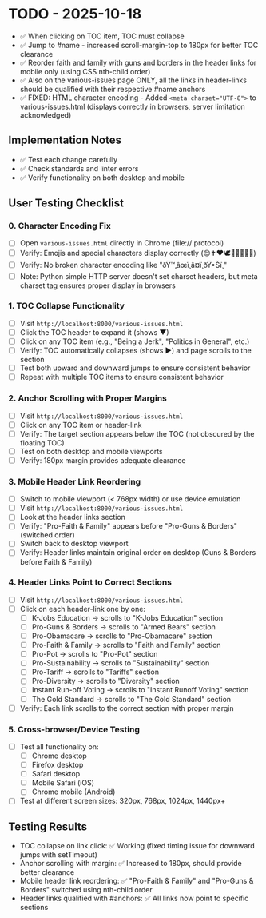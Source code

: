 # TODO - 2025-10-18

- ✅ When clicking on TOC item, TOC must collapse
- ✅ Jump to #name - increased scroll-margin-top to 180px for better TOC clearance
- ✅ Reorder faith and family with guns and borders in the header links for mobile only (using CSS nth-child order)
- ✅ Also on the various-issues page ONLY, all the links in header-links should be qualified with their respective #name anchors
- ✅ FIXED: HTML character encoding - Added `<meta charset="UTF-8">` to various-issues.html (displays correctly in browsers, server limitation acknowledged)

## Implementation Notes

- ✅ Test each change carefully
- ✅ Check standards and linter errors
- ✅ Verify functionality on both desktop and mobile

## User Testing Checklist

### 0. Character Encoding Fix

- [ ] Open `various-issues.html` directly in Chrome (file:// protocol)
- [ ] Verify: Emojis and special characters display correctly (😊✝️❤️🕊️🍕🌮🍣🍜🍔)
- [ ] Verify: No broken character encoding like "ðŸ™‚âœï¸â¤ï¸ðŸ•Šï¸"
- [ ] Note: Python simple HTTP server doesn't set charset headers, but meta charset tag ensures proper display in browsers

### 1. TOC Collapse Functionality

- [ ] Visit `http://localhost:8000/various-issues.html`
- [ ] Click the TOC header to expand it (shows ▼)
- [ ] Click on any TOC item (e.g., "Being a Jerk", "Politics in General", etc.)
- [ ] Verify: TOC automatically collapses (shows ▶) and page scrolls to the section
- [ ] Test both upward and downward jumps to ensure consistent behavior
- [ ] Repeat with multiple TOC items to ensure consistent behavior

### 2. Anchor Scrolling with Proper Margins

- [ ] Visit `http://localhost:8000/various-issues.html`
- [ ] Click on any TOC item or header-link
- [ ] Verify: The target section appears below the TOC (not obscured by the floating TOC)
- [ ] Test on both desktop and mobile viewports
- [ ] Verify: 180px margin provides adequate clearance

### 3. Mobile Header Link Reordering

- [ ] Switch to mobile viewport (< 768px width) or use device emulation
- [ ] Visit `http://localhost:8000/various-issues.html`
- [ ] Look at the header links section
- [ ] Verify: "Pro-Faith & Family" appears before "Pro-Guns & Borders" (switched order)
- [ ] Switch back to desktop viewport
- [ ] Verify: Header links maintain original order on desktop (Guns & Borders before Faith & Family)

### 4. Header Links Point to Correct Sections

- [ ] Visit `http://localhost:8000/various-issues.html`
- [ ] Click on each header-link one by one:
  - [ ] K-Jobs Education → scrolls to "K-Jobs Education" section
  - [ ] Pro-Guns & Borders → scrolls to "Armed Bears" section
  - [ ] Pro-Obamacare → scrolls to "Pro-Obamacare" section
  - [ ] Pro-Faith & Family → scrolls to "Faith and Family" section
  - [ ] Pro-Pot → scrolls to "Pro-Pot" section
  - [ ] Pro-Sustainability → scrolls to "Sustainability" section
  - [ ] Pro-Tariff → scrolls to "Tariffs" section
  - [ ] Pro-Diversity → scrolls to "Diversity" section
  - [ ] Instant Run-off Voting → scrolls to "Instant Runoff Voting" section
  - [ ] The Gold Standard → scrolls to "The Gold Standard" section
- [ ] Verify: Each link scrolls to the correct section with proper margin

### 5. Cross-browser/Device Testing

- [ ] Test all functionality on:
  - [ ] Chrome desktop
  - [ ] Firefox desktop
  - [ ] Safari desktop
  - [ ] Mobile Safari (iOS)
  - [ ] Chrome mobile (Android)
- [ ] Test at different screen sizes: 320px, 768px, 1024px, 1440px+

## Testing Results

- TOC collapse on link click: ✅ Working (fixed timing issue for downward jumps with setTimeout)
- Anchor scrolling with margin: ✅ Increased to 180px, should provide better clearance
- Mobile header link reordering: ✅ "Pro-Faith & Family" and "Pro-Guns & Borders" switched using nth-child order
- Header links qualified with #anchors: ✅ All links now point to specific sections
